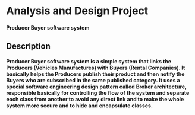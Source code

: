 # Analysis and Design Project 
#### Producer Buyer software system

## Description

#### Producer Buyer software system is a simple system that links the Producers (Vehicles Manufactures) with Buyers (Rental Companies). It basically helps the Producers publish their product and then notify the Buyers who are subscribed in the same published category. It uses a special software engineering design pattern called Broker architecture, responsible basically for controlling the flow of the system and separate each class from another to avoid any direct link and to make the whole system more secure and to hide and encapsulate classes.

